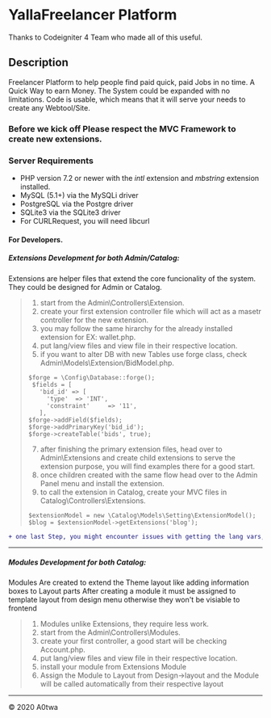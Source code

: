 # YallaFreelancer Platform 
Thanks to Codeigniter 4 Team who made all of this useful.

## Description
Freelancer Platform to help people find paid quick, paid Jobs in no time.
A Quick Way to earn Money.
The System could be expanded with no limitations.
Code is usable, which means that it will serve your needs to create any Webtool/Site.

### Before we kick off Please respect the MVC Framework to create new extensions. ######

### Server Requirements
* PHP version 7.2 or newer with the *intl* extension and *mbstring* extension installed.
* MySQL (5.1+) via the MySQLi driver
* PostgreSQL via the Postgre driver
* SQLite3 via the SQLite3 driver
* For CURLRequest, you will need libcurl
 
#### For Developers.
##### Extensions Development for both Admin/Catalog:
Extensions are helper files that extend the core funcionality of the system.
They could be designed for Admin or Catalog.
> 1. start from the Admin\Controllers\Extension.
> 2. create your first extension controller file which will act as a masetr controller for the new extension.
> 3. you may follow the same hirarchy for the already installed extension for EX: wallet.php.
> 4. put lang/view files and view file in their respective location.
> 5. if you want to alter DB with new Tables use forge class, check Admin\Models\Extension/BidModel.php.
> <pre><code>$forge = \Config\Database::forge();
>  $fields = [
>    'bid_id' => [
>      'type'  => 'INT',
>      'constraint'     => '11',
>    ],
> $forge->addField($fields);
> $forge->addPrimaryKey('bid_id');
> $forge->createTable('bids', true);</code></pre>
> 7. after finishing the primary extension files, head over to Admin\Extensions and create child extensions to serve the extension purpose, you will find examples there for a good start.
> 6. once children created with the same flow head over to the Admin Panel menu and install the extension.
> 7. to call the extension in Catalog, create your MVC files in Catalog\Controllers\Extensions.
> <pre><code>$extensionModel = new \Catalog\Models\Setting\ExtensionModel();
> $blog = $extensionModel->getExtensions('blog');</code></pre>
```diff
+ one last Step, you might encounter issues with getting the lang vars, so you have to alter the Config/Routes.php with the extension route following the same rules in the file.
```
>
*****
##### Modules Development for both Catalog:
Modules Are created to extend the Theme layout like adding information boxes to Layout parts 
After creating a module it must be assigned to template layout from design menu otherwise they won't be visiable to frontend
> 1. Modules unlike Extensions, they require less work.
> 2. start from the Admin\Controllers\Modules.
> 3. create your first controller, a good start will be checking Account.php.
> 4. put lang/view files and view file in their respective location.
> 5. install your module from Extensions Module 
> 10. Assign the Module to Layout from Design->layout and the Module will be called automatically from their respective layout
*****


<div class="footer">&copy; 2020 A0twa</div>
